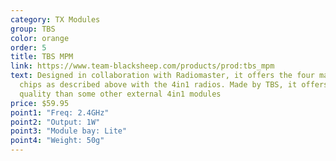 ```yaml
---
category: TX Modules
group: TBS
color: orange
order: 5
title: TBS MPM
link: https://www.team-blacksheep.com/products/prod:tbs_mpm
text: Designed in collaboration with Radiomaster, it offers the four main RF
  chips as described above with the 4in1 radios. Made by TBS, it offers higher
  quality than some other external 4in1 modules
price: $59.95
point1: "Freq: 2.4GHz"
point2: "Output: 1W"
point3: "Module bay: Lite"
point4: "Weight: 50g"
---
```

